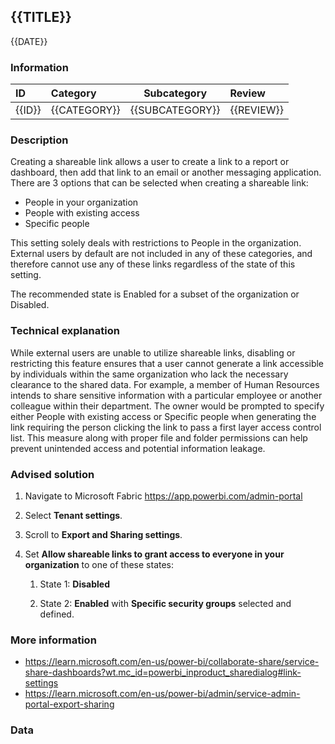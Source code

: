 ## {{TITLE}}

{{DATE}}

###  Information

| ID     | Category     | Subcategory     | Review     |
| :----- | :----------- | --------------- | :--------- |
| {{ID}} | {{CATEGORY}} | {{SUBCATEGORY}} | {{REVIEW}} |

### Description

Creating a shareable link allows a user to create a link to a report or dashboard, then add that link to an email or another messaging application.
There are 3 options that can be selected when creating a shareable link:

- People in your organization
- People with existing access
- Specific people

This setting solely deals with restrictions to People in the organization. External users by default are not included in any of these categories, and therefore cannot use any of these links regardless of the state of this setting.

The recommended state is Enabled for a subset of the organization or Disabled.

### Technical explanation

While external users are unable to utilize shareable links, disabling or restricting this feature ensures that a user cannot generate a link accessible by individuals within the same organization who lack the necessary clearance to the shared data. For example, a member of Human Resources intends to share sensitive information with a particular employee or another colleague within their department. The owner would be prompted to specify either People with existing access or Specific people when generating the link requiring the person clicking the link to pass a first layer access control list. This measure along with proper file and folder permissions can help prevent unintended access and potential information leakage.

### Advised solution

1. Navigate to Microsoft Fabric https://app.powerbi.com/admin-portal

2. Select **Tenant settings**.

3. Scroll to **Export and Sharing settings**.

4. Set **Allow shareable links to grant access to everyone in your organization** to one of these states:
   1. State 1: **Disabled**

   2. State 2: **Enabled** with **Specific security groups** selected and defined.




### More information

- https://learn.microsoft.com/en-us/power-bi/collaborate-share/service-share-dashboards?wt.mc_id=powerbi_inproduct_sharedialog#link-settings
- https://learn.microsoft.com/en-us/power-bi/admin/service-admin-portal-export-sharing


### Data